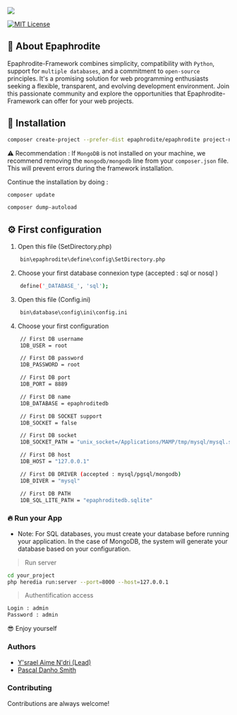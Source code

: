 
![](https://github.com/Epaphrodite-framework/epaphrodite/blob/master/static/img/logo.png)

[![MIT License](https://img.shields.io/badge/License-MIT-green.svg)](https://choosealicense.com/licenses/mit/)

## 👋 About Epaphrodite
Epaphrodite-Framework combines simplicity, compatibility with `Python`, support for `multiple databases`, and a commitment to `open-source` principles. It's a promising solution for web programming enthusiasts seeking a flexible, transparent, and evolving development environment. Join this passionate community and explore the opportunities that Epaphrodite-Framework can offer for your web projects.

## 🚀 Installation

```bash
composer create-project --prefer-dist epaphrodite/epaphrodite project-name
```

⚠️ Recommendation : If `MongoDB` is not installed on your machine, we recommend removing the `mongodb/mongodb` line from your `composer.json` file. This will prevent errors during the framework installation.

Continue the installation by doing :
```bash
composer update
```

```bash
composer dump-autoload
```

## ⚙️ First configuration

1. Open this file (SetDirectory.php)
```bash  
    bin\epaphrodite\define\config\SetDirectory.php
```

2. Choose your first database connexion type (accepted : sql or nosql )
```bash  
    define('_DATABASE_', 'sql');
```

3. Open this file (Config.ini)
```bash  
    bin\database\config\ini\config.ini
```

4. Choose your first configuration
```bash  
    // First DB username
    1DB_USER = root

    // First DB password
    1DB_PASSWORD = root

    // First DB port
    1DB_PORT = 8889

    // First DB name
    1DB_DATABASE = epaphroditedb

    // First DB SOCKET support
    1DB_SOCKET = false

    // First DB socket
    1DB_SOCKET_PATH = "unix_socket=/Applications/MAMP/tmp/mysql/mysql.sock"

    // First DB host
    1DB_HOST = "127.0.0.1"

    // First DB DRIVER (accepted : mysql/pgsql/mongodb)
    1DB_DIVER = "mysql"

    // First DB PATH
    1DB_SQL_LITE_PATH = "epaphroditedb.sqlite"
```

### 🔥 Run your App
- Note: For SQL databases, you must create your database before running your application. In the case of MongoDB, the system will generate your database based on your configuration.

> Run server
```bash  
cd your_project
php heredia run:server --port=8000 --host=127.0.0.1
```

> Authentification access
```bash  
Login : admin
Password : admin
```

😎 Enjoy yourself

### Authors

- [Y'srael Aime N'dri (Lead) ](https://github.com/ysrael-aime-ndri)
- [Pascal Danho Smith]()

### Contributing

Contributions are always welcome!